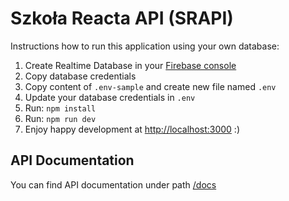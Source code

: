 # Szkoła Reacta API (SRAPI)

Instructions how to run this application using your own database:

1. Create Realtime Database in your [Firebase console](https://firebase.google.com/)
1. Copy database credentials
1. Copy content of `.env-sample` and create new file named `.env`
1. Update your database credentials in `.env`
1. Run: `npm install`
1. Run: `npm run dev`
1. Enjoy happy development at [http://localhost:3000](http://localhost:3000) :)

## API Documentation
You can find API documentation under path [/docs](http://localhost:3000/docs)